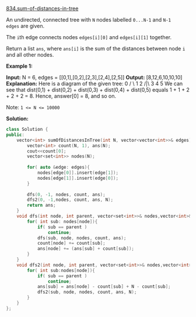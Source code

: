 [834.sum-of-distances-in-tree](https://leetcode.com/problems/sum-of-distances-in-tree/)  

An undirected, connected tree with `N` nodes labelled `0...N-1` and `N-1` `edges` are given.

The `i`th edge connects nodes `edges[i][0]` and `edges[i][1]` together.

Return a list `ans`, where `ans[i]` is the sum of the distances between node `i` and all other nodes.

**Example 1:**

**Input:** N = 6, edges = \[\[0,1\],\[0,2\],\[2,3\],\[2,4\],\[2,5\]\]
**Output:** \[8,12,6,10,10,10\]
**Explanation:** 
Here is a diagram of the given tree:
  0
 / \\
1   2
   /|\\
  3 4 5
We can see that dist(0,1) + dist(0,2) + dist(0,3) + dist(0,4) + dist(0,5)
equals 1 + 1 + 2 + 2 + 2 = 8.  Hence, answer\[0\] = 8, and so on.

Note: `1 <= N <= 10000`  



**Solution:**  

```cpp
class Solution {
public:
    vector<int> sumOfDistancesInTree(int N, vector<vector<int>>& edges) {
        vector<int> count(N, 1), ans(N);
        cout<<count[0];
        vector<set<int>> nodes(N);
        
        for( auto &edge: edges){
            nodes[edge[0]].insert(edge[1]);
            nodes[edge[1]].insert(edge[0]);
        }
        
        dfs(0, -1, nodes, count, ans);
        dfs2(0, -1,nodes, count, ans, N);
        return ans;
    }
    void dfs(int node, int parent, vector<set<int>>& nodes,vector<int>& count, vector<int>& ans){
        for( int sub: nodes[node]){
            if( sub == parent )
                continue;
            dfs(sub, node, nodes, count, ans);
            count[node] += count[sub];
            ans[node] += (ans[sub] + count[sub]);
        }
    }
    void dfs2(int node, int parent, vector<set<int>>& nodes,vector<int>& count, vector<int>& ans, int N){
        for( int sub:nodes[node]){
            if( sub == parent )
                continue;
            ans[sub] = ans[node] - count[sub] + N - count[sub];
            dfs2(sub, node, nodes, count, ans, N);
        }
    }
};
```
      